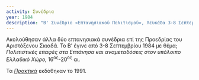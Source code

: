 ```yaml
---
activity: Συνέδρια
year: 1984
description: "Β' Συνέδριο «Επτανησιακού Πολιτισμού», Λευκάδα 3-8 Σεπτεμβρίου 1984. *Πολιτισμικές επαφές στα Επτάνησα και αναμεταδόσεις στον υπόλοιπο ελλαδικό χώρο, 16<sup>ος</sup>-20<sup>ός</sup> αι.* Τα [*Πρακτικά*](/publications/praktika_synedriwn/praktika_synedriou_02.html) εκδόθηκαν το 1991."
---
```


Ακολούθησαν άλλα δύο επτανησιακά συνέδρια επί της Προεδρίας του Αριστόξενου Σκιαδά. Το Β' έγινε από 3-8 Σεπτεμβρίου 1984 με θέμα; *Πολιτιστικές επαφές στα Επτάνησα και αναμεταδόσεις στον υπόλοιπο Ελλαδικό Χώρο,* 16<sup>ος</sup>-20<sup>ος</sup> αι.

Τα [*Πρακτικά*](/publications/praktika_synedriwn/praktika_synedriou_02.html) εκδόθηκαν το 1991.